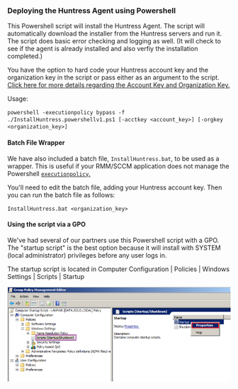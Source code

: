 ### Deploying the Huntress Agent using Powershell

This Powershell script will install the Huntress Agent. The script will automatically download the installer from the Huntress servers and run it. The script does basic error checking and logging as well. (It will check to see if the agent is already installed and also verfiy the installation completed.)

You have the option to hard code your Huntress account key and the organization key in the script or pass either as an argument to the script. [Click here for more details regarding the Account Key and Organization Key.](https://support.huntress.io/article/7-using-account-and-organization-keys)

Usage:
```
powershell -executionpolicy bypass -f ./InstallHuntress.powershellv1.ps1 [-acctkey <account_key>] [-orgkey <organization_key>]
```
#### Batch File Wrapper

We have also included a batch file, `InstallHuntress.bat`, to be used as a wrapper. This is useful if your RMM/SCCM application does not manage the Powershell [`executionpolicy`.](https://docs.microsoft.com/en-us/powershell/module/microsoft.powershell.security/set-executionpolicy?view=powershell-3.0)

You'll need to edit the batch file, adding your Huntress account key. Then you can run the batch file as follows:

```
InstallHuntress.bat <organization_key>
```

#### Using the script via a GPO

We've had several of our partners use this Powershell script with a GPO. The "startup script" is the best option because it will install with SYSTEM (local administrator) privileges before any user logs in.

The startup script is located in Computer Configuration | Policies | Windows Settings | Scripts | Startup

<img src="gpo_startup.png" border="0" alt="GPO">
